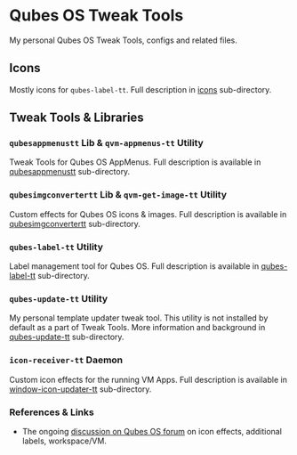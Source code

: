 # Qubes OS Tweak Tools
My personal Qubes OS Tweak Tools, configs and related files.

## Icons
Mostly icons for `qubes-label-tt`. Full description in [icons](/icons)
sub-directory.

## Tweak Tools & Libraries
### `qubesappmenustt` Lib & `qvm-appmenus-tt` Utility 
Tweak Tools for Qubes OS AppMenus. Full description is available in
[qubesappmenustt](/qubesappmenustt) sub-directory.

### `qubesimgconvertertt` Lib & `qvm-get-image-tt` Utility
Custom effects for Qubes OS icons & images. Full description is available in
[qubesimgconvertertt](/qubesimgconvertertt) sub-directory.

### `qubes-label-tt` Utility
Label management tool for Qubes OS. Full description is available in
[qubes-label-tt](/qubeslabeltt) sub-directory.

### `qubes-update-tt` Utility
My personal template updater tweak tool. This utility is not installed by 
default as a part of Tweak Tools. More information and background in
[qubes-update-tt](/qubes-update-tt) sub-directory.

### `icon-receiver-tt` Daemon
Custom icon effects for the running VM Apps. Full description is available in
[window-icon-updater-tt](/window-icon-updater-tt) sub-directory.

### References & Links
- The ongoing 
[discussion on Qubes OS forum](https://forum.qubes-os.org/t/programming-approaches-to-alternative-appmenu-icon-effects-setting-default-workspace-per-qube-additional-label-colors/25381)
on icon effects, additional labels, workspace/VM.
